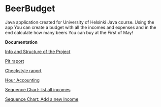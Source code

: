# BeerBudget
Java application created for University of Helsinki Java course. Using the app You can create a budget with all the incomes and expenses and in the end calculate how many beers You can buy at the First of May!


**Documentation**

[Info and Structure of the Project](Documentation/descriptionAndStructure.md)

[Pit raport](https://htmlpreview.github.io/?https://github.com/Zamizmi/beerbudget/blob/master/Documentation/pit/201704202334/index.html)

[Checkstyle raport](https://htmlpreview.github.io/?https://github.com/Zamizmi/beerbudget/blob/master/Documentation/checkstyle/dl5/checkstyle.html)

[Hour Accounting](Documentation/hourAccounting.md)

[Sequence Chart: list all incomes](https://htmlpreview.github.io/?https://github.com/Zamizmi/beerbudget/blob/master/Documentation/allIncomes.png)

[Sequence Chart: Add a new Income](https://htmlpreview.github.io/?https://github.com/Zamizmi/beerbudget/blob/master/Documentation/sequenceNewIncome.png)
